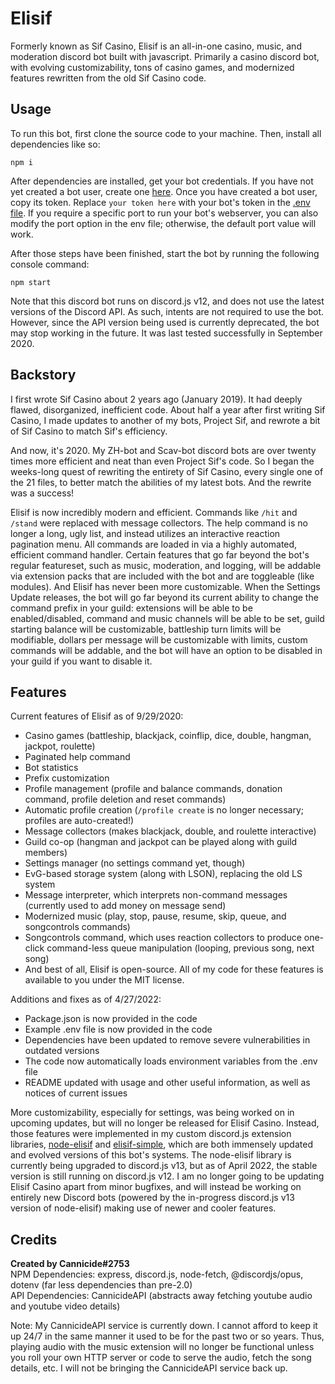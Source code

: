 # Elisif
Formerly known as Sif Casino, Elisif is an all-in-one casino, music, and moderation discord bot built with javascript.
Primarily a casino discord bot, with evolving customizability, tons of casino games, and modernized features rewritten from the old Sif Casino code.

## Usage

To run this bot, first clone the source code to your machine. Then, install all dependencies like so:
```
npm i
```

After dependencies are installed, get your bot credentials. If you have not yet created a bot user, create one [here](https://discord.com/developers/applications). Once you have created a bot user, copy its token. Replace `your token here` with your bot's token in the [.env file](https://github.com/Cannicide/elisif-casino/blob/master/.env). If you require a specific port to run your bot's webserver, you can also modify the port option in the env file; otherwise, the default port value will work.

After those steps have been finished, start the bot by running the following console command:
```
npm start
```

Note that this discord bot runs on discord.js v12, and does not use the latest versions of the Discord API. As such, intents are not required to use the bot. However, since the API version being used is currently deprecated, the bot may stop working in the future. It was last tested successfully in September 2020.

## Backstory
I first wrote Sif Casino about 2 years ago (January 2019). It had deeply flawed, disorganized, inefficient code. About half a year after first writing Sif Casino, I made updates
to another of my bots, Project Sif, and rewrote a bit of Sif Casino to match Sif's efficiency.

And now, it's 2020. My ZH-bot and Scav-bot discord bots are over twenty times more efficient and neat than even Project Sif's code. So I began the weeks-long quest
of rewriting the entirety of Sif Casino, every single one of the 21 files, to better match the abilities of my latest bots. And the rewrite was a success!

Elisif is now incredibly modern and efficient. Commands like `/hit` and `/stand` were replaced with message collectors. The help command is no longer a long, ugly list, and instead
utilizes an interactive reaction pagination menu. All commands are loaded in via a highly automated, efficient command handler. Certain features that go far beyond
the bot's regular featureset, such as music, moderation, and logging, will be addable via extension packs that are included with the bot and are toggleable 
(like modules). And Elisif has never been more customizable. When the Settings Update releases, the bot will go far beyond its current ability to change the command prefix
in your guild: extensions will be able to be enabled/disabled, command and music channels will be able to be set, guild starting balance will be customizable, battleship
turn limits will be modifiable, dollars per message will be customizable with limits, custom commands will be addable, and the bot will have an option to be disabled 
in your guild if you want to disable it.

## Features
Current features of Elisif as of 9/29/2020:
- Casino games (battleship, blackjack, coinflip, dice, double, hangman, jackpot, roulette)
- Paginated help command
- Bot statistics
- Prefix customization
- Profile management (profile and balance commands, donation command, profile deletion and reset commands)
- Automatic profile creation (`/profile create` is no longer necessary; profiles are auto-created!)
- Message collectors (makes blackjack, double, and roulette interactive)
- Guild co-op (hangman and jackpot can be played along with guild members)
- Settings manager (no settings command yet, though)
- EvG-based storage system (along with LSON), replacing the old LS system
- Message interpreter, which interprets non-command messages (currently used to add money on message send)
- Modernized music (play, stop, pause, resume, skip, queue, and songcontrols commands)
- Songcontrols command, which uses reaction collectors to produce one-click command-less queue manipulation (looping, previous song, next song)
- And best of all, Elisif is open-source. All of my code for these features is available to you under the MIT license.

Additions and fixes as of 4/27/2022:
- Package.json is now provided in the code
- Example .env file is now provided in the code
- Dependencies have been updated to remove severe vulnerabilities in outdated versions
- The code now automatically loads environment variables from the .env file
- README updated with usage and other useful information, as well as notices of current issues

More customizability, especially for settings, was being worked on in upcoming updates, but will no longer be released for Elisif Casino. Instead, those features were implemented in my custom discord.js extension libraries, [node-elisif](https://www.npmjs.com/package/elisif) and [elisif-simple](https://www.npmjs.com/package/elisif-simple), which are both immensely updated and evolved versions of this bot's systems. The node-elisif library is currently being upgraded to discord.js v13, but as of April 2022, the stable version is still running on discord.js v12. I am no longer going to be updating Elisif Casino apart from minor bugfixes, and will instead be working on entirely new Discord bots (powered by the in-progress discord.js v13 version of node-elisif) making use of newer and cooler features.

## Credits
**Created by Cannicide#2753**\
NPM Dependencies: express, discord.js, node-fetch, @discordjs/opus, dotenv (far less dependencies than pre-2.0)\
API Dependencies: CannicideAPI (abstracts away fetching youtube audio and youtube video details)

Note: My CannicideAPI service is currently down. I cannot afford to keep it up 24/7 in the same manner it used to be for the past two or so years. Thus, playing audio with the music extension will no longer be functional unless you roll your own HTTP server or code to serve the audio, fetch the song details, etc. I will not be bringing the CannicideAPI service back up.